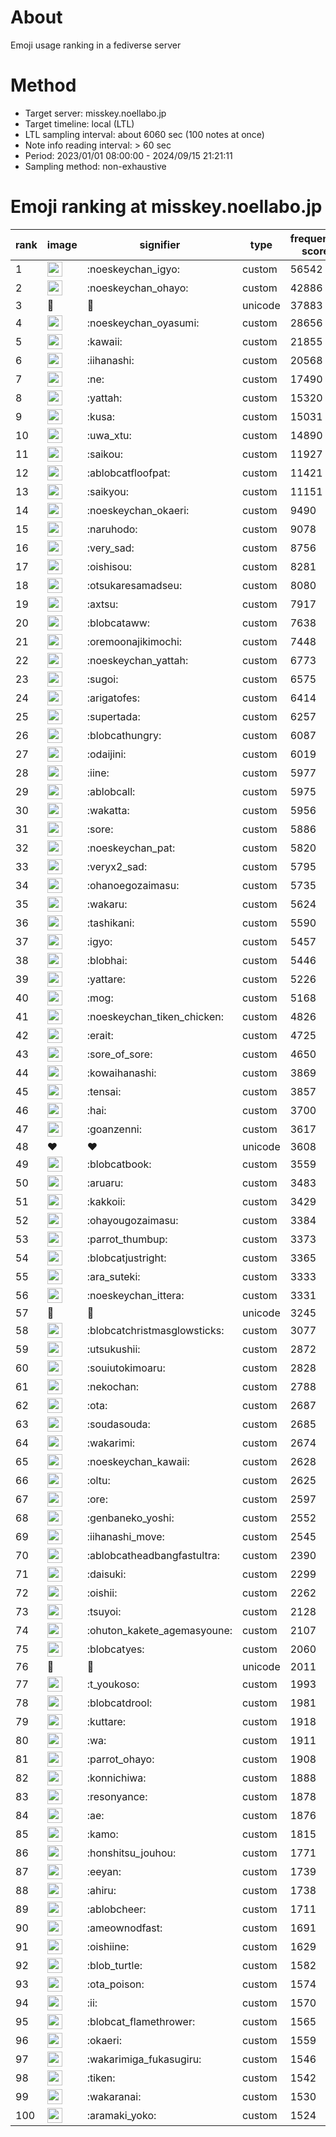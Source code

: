 # About
Emoji usage ranking in a fediverse server

# Method
- Target server: misskey.noellabo.jp
- Target timeline: local (LTL)
- LTL sampling interval: about 6060 sec (100 notes at once)
- Note info reading interval: > 60 sec
- Period: 2023/01/01 08:00:00 - 2024/09/15 21:21:11 
- Sampling method: non-exhaustive

# Emoji ranking at misskey.noellabo.jp

|rank|image|signifier|type|frequency score|
|----|----|----|----|----|
|1|<img height="24" src="https://misskey.noellabo.jp/emoji/noeskeychan_igyo.webp">|:noeskeychan_igyo:|custom|56542|
|2|<img height="24" src="https://misskey.noellabo.jp/emoji/noeskeychan_ohayo.webp">|:noeskeychan_ohayo:|custom|42886|
|3|🎉|🎉|unicode|37883|
|4|<img height="24" src="https://misskey.noellabo.jp/emoji/noeskeychan_oyasumi.webp">|:noeskeychan_oyasumi:|custom|28656|
|5|<img height="24" src="https://misskey.noellabo.jp/emoji/kawaii.webp">|:kawaii:|custom|21855|
|6|<img height="24" src="https://misskey.noellabo.jp/emoji/iihanashi.webp">|:iihanashi:|custom|20568|
|7|<img height="24" src="https://misskey.noellabo.jp/emoji/ne.webp">|:ne:|custom|17490|
|8|<img height="24" src="https://misskey.noellabo.jp/emoji/yattah.webp">|:yattah:|custom|15320|
|9|<img height="24" src="https://misskey.noellabo.jp/emoji/kusa.webp">|:kusa:|custom|15031|
|10|<img height="24" src="https://misskey.noellabo.jp/emoji/uwa_xtu.webp">|:uwa_xtu:|custom|14890|
|11|<img height="24" src="https://misskey.noellabo.jp/emoji/saikou.webp">|:saikou:|custom|11927|
|12|<img height="24" src="https://misskey.noellabo.jp/emoji/ablobcatfloofpat.webp">|:ablobcatfloofpat:|custom|11421|
|13|<img height="24" src="https://misskey.noellabo.jp/emoji/saikyou.webp">|:saikyou:|custom|11151|
|14|<img height="24" src="https://misskey.noellabo.jp/emoji/noeskeychan_okaeri.webp">|:noeskeychan_okaeri:|custom|9490|
|15|<img height="24" src="https://misskey.noellabo.jp/emoji/naruhodo.webp">|:naruhodo:|custom|9078|
|16|<img height="24" src="https://misskey.noellabo.jp/emoji/very_sad.webp">|:very_sad:|custom|8756|
|17|<img height="24" src="https://misskey.noellabo.jp/emoji/oishisou.webp">|:oishisou:|custom|8281|
|18|<img height="24" src="https://misskey.noellabo.jp/emoji/otsukaresamadseu.webp">|:otsukaresamadseu:|custom|8080|
|19|<img height="24" src="https://misskey.noellabo.jp/emoji/axtsu.webp">|:axtsu:|custom|7917|
|20|<img height="24" src="https://misskey.noellabo.jp/emoji/blobcataww.webp">|:blobcataww:|custom|7638|
|21|<img height="24" src="https://misskey.noellabo.jp/emoji/oremoonajikimochi.webp">|:oremoonajikimochi:|custom|7448|
|22|<img height="24" src="https://misskey.noellabo.jp/emoji/noeskeychan_yattah.webp">|:noeskeychan_yattah:|custom|6773|
|23|<img height="24" src="https://misskey.noellabo.jp/emoji/sugoi.webp">|:sugoi:|custom|6575|
|24|<img height="24" src="https://misskey.noellabo.jp/emoji/arigatofes.webp">|:arigatofes:|custom|6414|
|25|<img height="24" src="https://misskey.noellabo.jp/emoji/supertada.webp">|:supertada:|custom|6257|
|26|<img height="24" src="https://misskey.noellabo.jp/emoji/blobcathungry.webp">|:blobcathungry:|custom|6087|
|27|<img height="24" src="https://misskey.noellabo.jp/emoji/odaijini.webp">|:odaijini:|custom|6019|
|28|<img height="24" src="https://misskey.noellabo.jp/emoji/iine.webp">|:iine:|custom|5977|
|29|<img height="24" src="https://misskey.noellabo.jp/emoji/ablobcall.webp">|:ablobcall:|custom|5975|
|30|<img height="24" src="https://misskey.noellabo.jp/emoji/wakatta.webp">|:wakatta:|custom|5956|
|31|<img height="24" src="https://misskey.noellabo.jp/emoji/sore.webp">|:sore:|custom|5886|
|32|<img height="24" src="https://misskey.noellabo.jp/emoji/noeskeychan_pat.webp">|:noeskeychan_pat:|custom|5820|
|33|<img height="24" src="https://misskey.noellabo.jp/emoji/veryx2_sad.webp">|:veryx2_sad:|custom|5795|
|34|<img height="24" src="https://misskey.noellabo.jp/emoji/ohanoegozaimasu.webp">|:ohanoegozaimasu:|custom|5735|
|35|<img height="24" src="https://misskey.noellabo.jp/emoji/wakaru.webp">|:wakaru:|custom|5624|
|36|<img height="24" src="https://misskey.noellabo.jp/emoji/tashikani.webp">|:tashikani:|custom|5590|
|37|<img height="24" src="https://misskey.noellabo.jp/emoji/igyo.webp">|:igyo:|custom|5457|
|38|<img height="24" src="https://misskey.noellabo.jp/emoji/blobhai.webp">|:blobhai:|custom|5446|
|39|<img height="24" src="https://misskey.noellabo.jp/emoji/yattare.webp">|:yattare:|custom|5226|
|40|<img height="24" src="https://misskey.noellabo.jp/emoji/mog.webp">|:mog:|custom|5168|
|41|<img height="24" src="https://misskey.noellabo.jp/emoji/noeskeychan_tiken_chicken.webp">|:noeskeychan_tiken_chicken:|custom|4826|
|42|<img height="24" src="https://misskey.noellabo.jp/emoji/erait.webp">|:erait:|custom|4725|
|43|<img height="24" src="https://misskey.noellabo.jp/emoji/sore_of_sore.webp">|:sore_of_sore:|custom|4650|
|44|<img height="24" src="https://misskey.noellabo.jp/emoji/kowaihanashi.webp">|:kowaihanashi:|custom|3869|
|45|<img height="24" src="https://misskey.noellabo.jp/emoji/tensai.webp">|:tensai:|custom|3857|
|46|<img height="24" src="https://misskey.noellabo.jp/emoji/hai.webp">|:hai:|custom|3700|
|47|<img height="24" src="https://misskey.noellabo.jp/emoji/goanzenni.webp">|:goanzenni:|custom|3617|
|48|❤|❤|unicode|3608|
|49|<img height="24" src="https://misskey.noellabo.jp/emoji/blobcatbook.webp">|:blobcatbook:|custom|3559|
|50|<img height="24" src="https://misskey.noellabo.jp/emoji/aruaru.webp">|:aruaru:|custom|3483|
|51|<img height="24" src="https://misskey.noellabo.jp/emoji/kakkoii.webp">|:kakkoii:|custom|3429|
|52|<img height="24" src="https://misskey.noellabo.jp/emoji/ohayougozaimasu.webp">|:ohayougozaimasu:|custom|3384|
|53|<img height="24" src="https://misskey.noellabo.jp/emoji/parrot_thumbup.webp">|:parrot_thumbup:|custom|3373|
|54|<img height="24" src="https://misskey.noellabo.jp/emoji/blobcatjustright.webp">|:blobcatjustright:|custom|3365|
|55|<img height="24" src="https://misskey.noellabo.jp/emoji/ara_suteki.webp">|:ara_suteki:|custom|3333|
|56|<img height="24" src="https://misskey.noellabo.jp/emoji/noeskeychan_ittera.webp">|:noeskeychan_ittera:|custom|3331|
|57|🍗|🍗|unicode|3245|
|58|<img height="24" src="https://misskey.noellabo.jp/emoji/blobcatchristmasglowsticks.webp">|:blobcatchristmasglowsticks:|custom|3077|
|59|<img height="24" src="https://misskey.noellabo.jp/emoji/utsukushii.webp">|:utsukushii:|custom|2872|
|60|<img height="24" src="https://misskey.noellabo.jp/emoji/souiutokimoaru.webp">|:souiutokimoaru:|custom|2828|
|61|<img height="24" src="https://misskey.noellabo.jp/emoji/nekochan.webp">|:nekochan:|custom|2788|
|62|<img height="24" src="https://misskey.noellabo.jp/emoji/ota.webp">|:ota:|custom|2687|
|63|<img height="24" src="https://misskey.noellabo.jp/emoji/soudasouda.webp">|:soudasouda:|custom|2685|
|64|<img height="24" src="https://misskey.noellabo.jp/emoji/wakarimi.webp">|:wakarimi:|custom|2674|
|65|<img height="24" src="https://misskey.noellabo.jp/emoji/noeskeychan_kawaii.webp">|:noeskeychan_kawaii:|custom|2628|
|66|<img height="24" src="https://misskey.noellabo.jp/emoji/oltu.webp">|:oltu:|custom|2625|
|67|<img height="24" src="https://misskey.noellabo.jp/emoji/ore.webp">|:ore:|custom|2597|
|68|<img height="24" src="https://misskey.noellabo.jp/emoji/genbaneko_yoshi.webp">|:genbaneko_yoshi:|custom|2552|
|69|<img height="24" src="https://misskey.noellabo.jp/emoji/iihanashi_move.webp">|:iihanashi_move:|custom|2545|
|70|<img height="24" src="https://misskey.noellabo.jp/emoji/ablobcatheadbangfastultra.webp">|:ablobcatheadbangfastultra:|custom|2390|
|71|<img height="24" src="https://misskey.noellabo.jp/emoji/daisuki.webp">|:daisuki:|custom|2299|
|72|<img height="24" src="https://misskey.noellabo.jp/emoji/oishii.webp">|:oishii:|custom|2262|
|73|<img height="24" src="https://misskey.noellabo.jp/emoji/tsuyoi.webp">|:tsuyoi:|custom|2128|
|74|<img height="24" src="https://misskey.noellabo.jp/emoji/ohuton_kakete_agemasyoune.webp">|:ohuton_kakete_agemasyoune:|custom|2107|
|75|<img height="24" src="https://misskey.noellabo.jp/emoji/blobcatyes.webp">|:blobcatyes:|custom|2060|
|76|👀|👀|unicode|2011|
|77|<img height="24" src="https://misskey.noellabo.jp/emoji/t_youkoso.webp">|:t_youkoso:|custom|1993|
|78|<img height="24" src="https://misskey.noellabo.jp/emoji/blobcatdrool.webp">|:blobcatdrool:|custom|1981|
|79|<img height="24" src="https://misskey.noellabo.jp/emoji/kuttare.webp">|:kuttare:|custom|1918|
|80|<img height="24" src="https://misskey.noellabo.jp/emoji/wa.webp">|:wa:|custom|1911|
|81|<img height="24" src="https://misskey.noellabo.jp/emoji/parrot_ohayo.webp">|:parrot_ohayo:|custom|1908|
|82|<img height="24" src="https://misskey.noellabo.jp/emoji/konnichiwa.webp">|:konnichiwa:|custom|1888|
|83|<img height="24" src="https://misskey.noellabo.jp/emoji/resonyance.webp">|:resonyance:|custom|1878|
|84|<img height="24" src="https://misskey.noellabo.jp/emoji/ae.webp">|:ae:|custom|1876|
|85|<img height="24" src="https://misskey.noellabo.jp/emoji/kamo.webp">|:kamo:|custom|1815|
|86|<img height="24" src="https://misskey.noellabo.jp/emoji/honshitsu_jouhou.webp">|:honshitsu_jouhou:|custom|1771|
|87|<img height="24" src="https://misskey.noellabo.jp/emoji/eeyan.webp">|:eeyan:|custom|1739|
|88|<img height="24" src="https://misskey.noellabo.jp/emoji/ahiru.webp">|:ahiru:|custom|1738|
|89|<img height="24" src="https://misskey.noellabo.jp/emoji/ablobcheer.webp">|:ablobcheer:|custom|1711|
|90|<img height="24" src="https://misskey.noellabo.jp/emoji/ameownodfast.webp">|:ameownodfast:|custom|1691|
|91|<img height="24" src="https://misskey.noellabo.jp/emoji/oishiine.webp">|:oishiine:|custom|1629|
|92|<img height="24" src="https://misskey.noellabo.jp/emoji/blob_turtle.webp">|:blob_turtle:|custom|1582|
|93|<img height="24" src="https://misskey.noellabo.jp/emoji/ota_poison.webp">|:ota_poison:|custom|1574|
|94|<img height="24" src="https://misskey.noellabo.jp/emoji/ii.webp">|:ii:|custom|1570|
|95|<img height="24" src="https://misskey.noellabo.jp/emoji/blobcat_flamethrower.webp">|:blobcat_flamethrower:|custom|1565|
|96|<img height="24" src="https://misskey.noellabo.jp/emoji/okaeri.webp">|:okaeri:|custom|1559|
|97|<img height="24" src="https://misskey.noellabo.jp/emoji/wakarimiga_fukasugiru.webp">|:wakarimiga_fukasugiru:|custom|1546|
|98|<img height="24" src="https://misskey.noellabo.jp/emoji/tiken.webp">|:tiken:|custom|1542|
|99|<img height="24" src="https://misskey.noellabo.jp/emoji/wakaranai.webp">|:wakaranai:|custom|1530|
|100|<img height="24" src="https://misskey.noellabo.jp/emoji/aramaki_yoko.webp">|:aramaki_yoko:|custom|1524|
